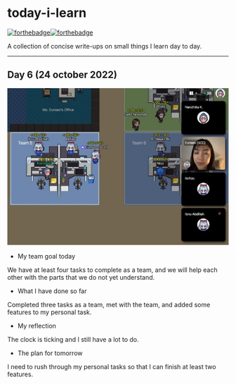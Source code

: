 # today-i-learn

[![forthebadge](https://forthebadge.com/images/badges/built-with-love.svg)](https://wajahatkarim.com)[![forthebadge](https://forthebadge.com/images/badges/makes-people-smile.svg)](https://wajahatkarim.com)

A collection of concise write-ups on small things I learn day to day.

---

## Day 6 (24 october 2022)

![image](/images/5.jpeg)

- My team goal today

We have at least four tasks to complete as a team, and we will help each other with the parts that we do not yet understand.

- What I have done so far

Completed three tasks as a team, met with the team, and added some features to my personal task.

- My reflection

The clock is ticking and I still have a lot to do.

- The plan for tomorrow

I need to rush through my personal tasks so that I can finish at least two features.
